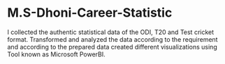 # M.S-Dhoni-Career-Statistic
I collected the authentic statistical data of the ODI, T20 and Test cricket format. Transformed and analyzed the data according to the requirement and according to the prepared data created different visualizations using Tool known as Microsoft PowerBI. 
